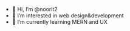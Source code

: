 - 👋 Hi, I’m @noorit2
- 👀 I’m interested in web design&development
- 🌱 I’m currently learning MERN and UX


<!---
noorit2/noorit2 is a ✨ special ✨ repository because its `README.md` (this file) appears on your GitHub profile.
You can click the Preview link to take a look at your changes.
--->
